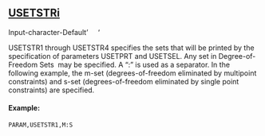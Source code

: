 ## [USETSTRi](https://nexus.hexagon.com/documentationcenter/bundle/MSC_Nastran_2022.4/page/Nastran_Combined_Book/qrg/parameters/TOC.USETSTRi.xhtml)

Input-character-Default’     ‘

USETSTR1 through USETSTR4 specifies the sets that will be printed by the specification of parameters USETPRT and USETSEL. Any set in  Degree-of-Freedom Sets  may be specified. A “:” is used as a separator. In the following example, the m-set (degrees-of-freedom eliminated by multipoint constraints) and s-set (degrees-of-freedom eliminated by single point constraints) are specified.

#### Example:

```nastran
PARAM,USETSTR1,M:S
```

